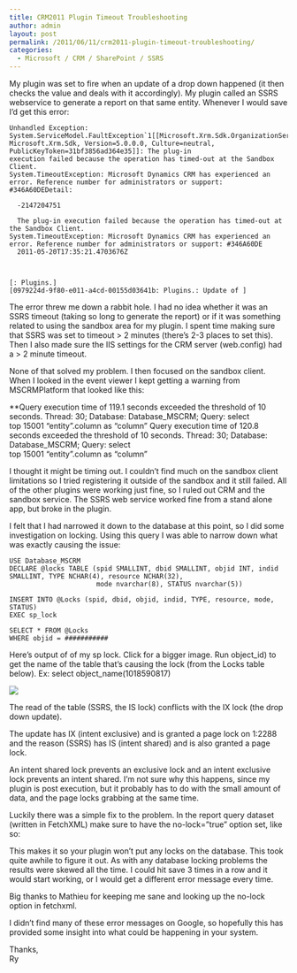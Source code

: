 ```yaml
---
title: CRM2011 Plugin Timeout Troubleshooting
author: admin
layout: post
permalink: /2011/06/11/crm2011-plugin-timeout-troubleshooting/
categories:
  - Microsoft / CRM / SharePoint / SSRS
---
```



My plugin was set to fire when an update of a drop down happened (it then checks the value and deals with it accordingly). My plugin called an SSRS webservice to generate a report on that same entity. Whenever I would save I’d get this error:

    Unhandled Exception: System.ServiceModel.FaultException`1[[Microsoft.Xrm.Sdk.OrganizationServiceFault, Microsoft.Xrm.Sdk, Version=5.0.0.0, Culture=neutral, PublicKeyToken=31bf3856ad364e35]]: The plug-in 
    execution failed because the operation has timed-out at the Sandbox Client.
    System.TimeoutException: Microsoft Dynamics CRM has experienced an error. Reference number for administrators or support: #346A60DEDetail: 
    
      -2147204751
      
      The plug-in execution failed because the operation has timed-out at the Sandbox Client.
    System.TimeoutException: Microsoft Dynamics CRM has experienced an error. Reference number for administrators or support: #346A60DE
      2011-05-20T17:35:21.4703676Z
      
      
    
    [: Plugins.]
    [0979224d-9f80-e011-a4cd-00155d03641b: Plugins.: Update of ]
    
    

The error threw me down a rabbit hole. I had no idea whether it was an SSRS timeout (taking so long to generate the report) or if it was something related to using the sandbox area for my plugin. I spent time making sure that SSRS was set to timeout > 2 minutes (there’s 2-3 places to set this). Then I also made sure the IIS settings for the CRM server (web.config) had a > 2 minute timeout. 

None of that solved my problem. I then focused on the sandbox client. When I looked in the event viewer I kept getting a warning from MSCRMPlatform that looked like this:

**Query execution time of 119.1 seconds exceeded the threshold of 10 seconds. Thread: 30; Database: Database_MSCRM; Query: select  
top 15001 “entity”.column as “column” 
Query execution time of 120.8 seconds exceeded the threshold of 10 seconds. Thread: 30; Database: Database_MSCRM; Query: select  
top 15001 “entity”.column as “column”

I thought it might be timing out. I couldn’t find much on the sandbox client limitations so I tried registering it outside of the sandbox and it still failed. All of the other plugins were working just fine, so I ruled out CRM and the sandbox service. The SSRS web service worked fine from a stand alone app, but broke in the plugin.

I felt that I had narrowed it down to the database at this point, so I did some investigation on locking. Using this query I was able to narrow down what was exactly causing the issue:

    USE Database_MSCRM
    DECLARE @locks TABLE (spid SMALLINT, dbid SMALLINT, objid INT, indid SMALLINT, TYPE NCHAR(4), resource NCHAR(32), 
                          mode nvarchar(8), STATUS nvarchar(5))
    
    INSERT INTO @Locks (spid, dbid, objid, indid, TYPE, resource, mode, STATUS)
    EXEC sp_lock
    
    SELECT * FROM @Locks 
    WHERE objid = ###########

Here’s output of of my sp lock. Click for a bigger image. Run object\_id) to get the name of the table that’s causing the lock (from the Locks table below). Ex: select object\_name(1018590817)

![][2]

The read of the table (SSRS, the IS lock) conflicts with the IX lock (the drop down update).

The update has IX (intent exclusive) and is granted a page lock on 1:2288 and the reason (SSRS) has IS (intent shared) and is also granted a page lock.

An intent shared lock prevents an exclusive lock and an intent exclusive lock prevents an intent shared. I’m not sure why this happens, since my plugin is post execution, but it probably has to do with the small amount of data, and the page locks grabbing at the same time.

Luckily there was a simple fix to the problem. In the report query dataset (written in FetchXML) make sure to have the no-lock=”true” option set, like so:

    
    

This makes it so your plugin won’t put any locks on the database. This took quite awhile to figure it out. As with any database locking problems the results were skewed all the time. I could hit save 3 times in a row and it would start working, or I would get a different error message every time.

Big thanks to Mathieu for keeping me sane and looking up the no-lock option in fetchxml.

I didn’t find many of these error messages on Google, so hopefully this has provided some insight into what could be happening in your system.

Thanks,  
Ry

 [2]: /images/old/CRM2011_Lock.png